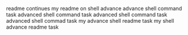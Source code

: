 readme continues
my readme on shell advance
advance shell command task
advanced shell command task
advanced shell command task
advanced shell commad task
my advance shell readme task
my shell advance readme task
